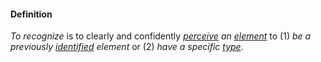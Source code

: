#### Definition

*To recognize* is to clearly and confidently *[perceive](https://github.com/gcassel/Modular-Organization-Terminology/blob/master/terms/perceive.md) an [element](https://github.com/gcassel/Modular-Organization-Terminology/blob/master/terms/element.md)* to (1) *be a previously [identified](https://github.com/gcassel/Modular-Organization-Terminology/blob/master/terms/identify.md) element* or (2) *have a specific [type](https://github.com/gcassel/Modular-Organization-Terminology/blob/master/terms/type.md)*.
